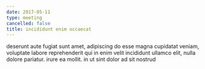 ```yaml
---
date: 2017-05-11
type: meeting
cancelled: false
title: incididunt enim occaecat
---
```

deserunt aute fugiat sunt amet, adipiscing do esse magna cupidatat veniam, voluptate labore reprehenderit qui in enim velit incididunt ullamco elit, nulla dolore pariatur. irure ea mollit. in ut sint dolor ad sit nostrud